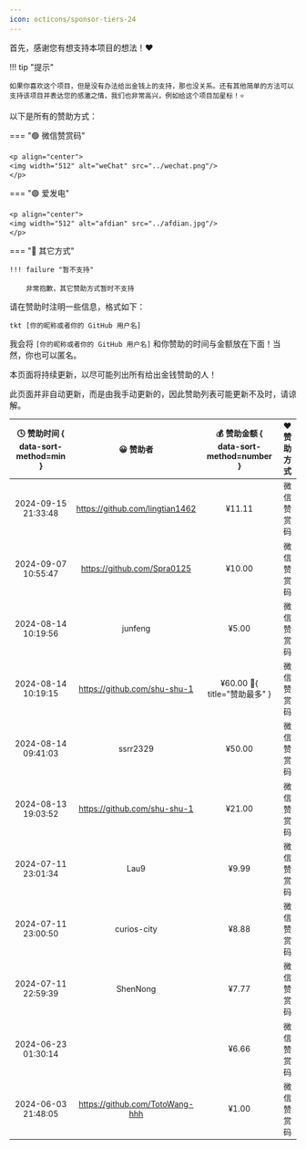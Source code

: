 ```yaml
---
icon: octicons/sponsor-tiers-24
---
```


首先，感谢您有想支持本项目的想法！❤️

!!! tip "提示"

    如果你喜欢这个项目，但是没有办法给出金钱上的支持，那也没关系。还有其他简单的方法可以支持该项目并表达您的感激之情，我们也非常高兴，例如给这个项目加星标！⭐

以下是所有的赞助方式：

=== "🟢 微信赞赏码"

    <p align="center">
    <img width="512" alt="weChat" src="../wechat.png"/>
    </p>

=== "🟣 爱发电"

    <p align="center">
    <img width="512" alt="afdian" src="../afdian.jpg"/>
    </p>

=== "🔵 其它方式"

    !!! failure "暂不支持"

        非常抱歉，其它赞助方式暂时不支持

请在赞助时注明一些信息，格式如下：

```linenums="0"
tkt [你的昵称或者你的 GitHub 用户名]
```
我会将 `[你的昵称或者你的 GitHub 用户名]` 和你赞助的时间与金额放在下面！当然，你也可以匿名。

本页面将持续更新，以尽可能列出所有给出金钱赞助的人！

此页面并非自动更新，而是由我手动更新的，因此赞助列表可能更新不及时，请谅解。

| 🕓 赞助时间 { data-sort-method=min } |            😀 赞助者             | 💰 赞助金额 { data-sort-method=number } | ❤️ 赞助方式 |
| :---------------------------------: | :-----------------------------: | :------------------------------------: | :--------: |
|         2024-09-15 21:33:48         | https://github.com/lingtian1462 |                 ¥11.11                 | 微信赞赏码 |
|         2024-09-07 10:55:47         |   https://github.com/Spra0125   |                 ¥10.00                 | 微信赞赏码 |
|         2024-08-14 10:19:56         |             junfeng             |                 ¥5.00                  | 微信赞赏码 |
|         2024-08-14 10:19:15         |  https://github.com/shu-shu-1   |   ¥60.00 :crown:{ title="赞助最多" }   | 微信赞赏码 |
|         2024-08-14 09:41:03         |            ssrr2329             |                 ¥50.00                 | 微信赞赏码 |
|         2024-08-13 19:03:52         |  https://github.com/shu-shu-1   |                 ¥21.00                 | 微信赞赏码 |
|         2024-07-11 23:01:34         |              Lau9               |                 ¥9.99                  | 微信赞赏码 |
|         2024-07-11 23:00:50         |           curios-city           |                 ¥8.88                  | 微信赞赏码 |
|         2024-07-11 22:59:39         |            ShenNong             |                 ¥7.77                  | 微信赞赏码 |
|         2024-06-23 01:30:14         |                                 |                 ¥6.66                  | 微信赞赏码 |
|         2024-06-03 21:48:05         | https://github.com/TotoWang-hhh |                 ¥1.00                  | 微信赞赏码 |
